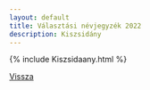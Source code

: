 ```yaml
---
layout: default
title: Választási névjegyzék 2022
description: Kiszsidány
---
```


{% include Kiszsidaany.html %}

[Vissza](./)